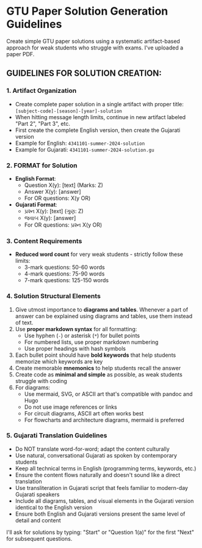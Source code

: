 # GTU Paper Solution Generation Guidelines

Create simple GTU paper solutions using a systematic artifact-based approach for weak students who struggle with exams. I've uploaded a paper PDF.

## GUIDELINES FOR SOLUTION CREATION:

### 1. Artifact Organization

- Create complete paper solution in a single artifact with proper title: `[subject-code]-[season]-[year]-solution`
- When hitting message length limits, continue in new artifact labeled "Part 2", "Part 3", etc.
- First create the complete English version, then create the Gujarati version
- Example for English: `4341101-summer-2024-solution`
- Example for Gujarati: `4341101-summer-2024-solution.gu`

### 2. FORMAT for Solution

- **English Format**:
  * Question X(y): [text] (Marks: Z) 
  * Answer X(y): [answer] 
  * For OR questions: X(y OR)
- **Gujarati Format**:
  * પ્રશ્ન X(y): [text] (ગુણ: Z)
  * જવાબ X(y): [answer]
  * For OR questions: પ્રશ્ન X(y OR)

### 3. Content Requirements

- **Reduced word count** for very weak students - strictly follow these limits:
  * 3-mark questions: 50-60 words
  * 4-mark questions: 75-90 words
  * 7-mark questions: 125-150 words

### 4. Solution Structural Elements

1. Give utmost importance to **diagrams and tables**. Whenever a part of answer can be explained using diagrams and tables, use them instead of text.
2. Use **proper markdown syntax** for all formatting:
   - Use hyphen (`-`) or asterisk (`*`) for bullet points
   - For numbered lists, use proper markdown numbering
   - Use proper headings with hash symbols
3. Each bullet point should have **bold keywords** that help students memorize which keywords are key
4. Create memorable **mnemonics** to help students recall the answer
5. Create code as **minimal and simple** as possible, as weak students struggle with coding
6. For diagrams:
   - Use mermaid, SVG, or ASCII art that's compatible with pandoc and Hugo
   - Do not use image references or links
   - For circuit diagrams, ASCII art often works best
   - For flowcharts and architecture diagrams, mermaid is preferred

### 5. Gujarati Translation Guidelines

- Do NOT translate word-for-word; adapt the content culturally
- Use natural, conversational Gujarati as spoken by contemporary students
- Keep all technical terms in English (programming terms, keywords, etc.)
- Ensure the content flows naturally and doesn't sound like a direct translation
- Use transliteration in Gujarati script that feels familiar to modern-day Gujarati speakers
- Include all diagrams, tables, and visual elements in the Gujarati version identical to the English version
- Ensure both English and Gujarati versions present the same level of detail and content

I'll ask for solutions by typing: "Start" or "Question 1(a)" for the first "Next" for subsequent questions.
